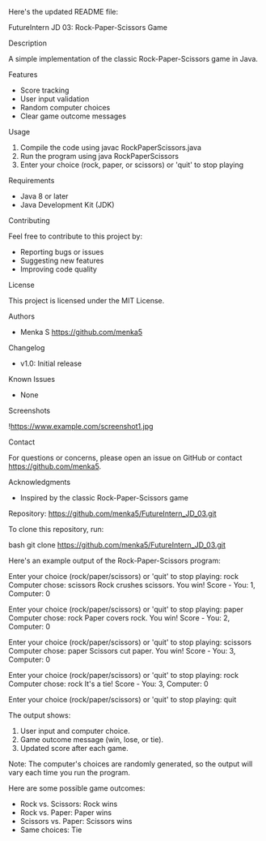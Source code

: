 Here's the updated README file:


FutureIntern JD 03: Rock-Paper-Scissors Game


Description


A simple implementation of the classic Rock-Paper-Scissors game in Java.


Features


- Score tracking
- User input validation
- Random computer choices
- Clear game outcome messages


Usage


1. Compile the code using javac RockPaperScissors.java
2. Run the program using java RockPaperScissors
3. Enter your choice (rock, paper, or scissors) or 'quit' to stop playing


Requirements


- Java 8 or later
- Java Development Kit (JDK)


Contributing


Feel free to contribute to this project by:


- Reporting bugs or issues
- Suggesting new features
- Improving code quality


License


This project is licensed under the MIT License.


Authors


- Menka S https://github.com/menka5


Changelog


- v1.0: Initial release


Known Issues


- None


Screenshots


!https://www.example.com/screenshot1.jpg


Contact


For questions or concerns, please open an issue on GitHub or contact https://github.com/menka5.


Acknowledgments


- Inspired by the classic Rock-Paper-Scissors game


Repository: https://github.com/menka5/FutureIntern_JD_03.git


To clone this repository, run:



bash
git clone https://github.com/menka5/FutureIntern_JD_03.git



Here's an example output of the Rock-Paper-Scissors program:



Enter your choice (rock/paper/scissors) or 'quit' to stop playing:
rock
Computer chose: scissors
Rock crushes scissors. You win!
Score - You: 1, Computer: 0


Enter your choice (rock/paper/scissors) or 'quit' to stop playing:
paper
Computer chose: rock
Paper covers rock. You win!
Score - You: 2, Computer: 0


Enter your choice (rock/paper/scissors) or 'quit' to stop playing:
scissors
Computer chose: paper
Scissors cut paper. You win!
Score - You: 3, Computer: 0


Enter your choice (rock/paper/scissors) or 'quit' to stop playing:
rock
Computer chose: rock
It's a tie!
Score - You: 3, Computer: 0


Enter your choice (rock/paper/scissors) or 'quit' to stop playing:
quit


The output shows:


1. User input and computer choice.
2. Game outcome message (win, lose, or tie).
3. Updated score after each game.


Note: The computer's choices are randomly generated, so the output will vary each time you run the program.


Here are some possible game outcomes:


- Rock vs. Scissors: Rock wins
- Rock vs. Paper: Paper wins
- Scissors vs. Paper: Scissors wins
- Same choices: Tie


